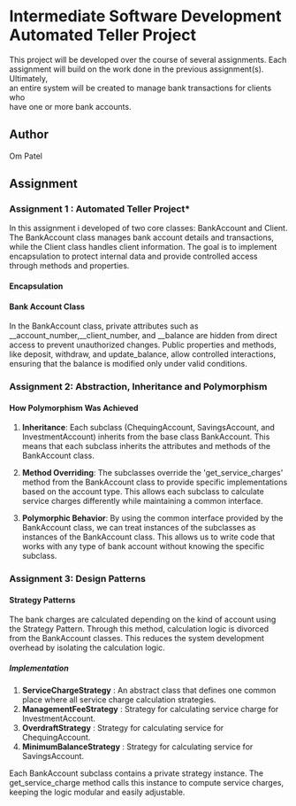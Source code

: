 # Intermediate Software Development Automated Teller Project

This project will be developed over the course of several assignments. Each  
assignment will build on the work done in the previous assignment(s). Ultimately,  
an entire system will be created to manage bank transactions for clients who  
have one or more bank accounts.

## Author

Om Patel

## Assignment

### Assignment 1 :  Automated Teller Project*

In this assignment i developed of two core classes: BankAccount and Client. The BankAccount class manages bank account details and transactions, while the Client class handles client information. The goal is to implement encapsulation to protect internal data and provide controlled access through methods and properties.

#### Encapsulation

#### Bank Account Class

In the BankAccount class, private attributes such as __account_number,__client_number, and __balance are hidden from direct access to prevent unauthorized changes. Public properties and methods, like deposit, withdraw, and update_balance, allow controlled interactions, ensuring that the balance is modified only under valid conditions.

### Assignment 2: Abstraction, Inheritance and Polymorphism

#### How Polymorphism Was Achieved

1. **Inheritance**: Each subclass (ChequingAccount, SavingsAccount, and InvestmentAccount) inherits from the base class BankAccount. This means that each subclass inherits the attributes and methods of the BankAccount class.

2. **Method Overriding**: The subclasses override the 'get_service_charges' method from the BankAccount class to provide specific implementations based on the account type. This allows each subclass to calculate service charges differently while maintaining a common interface.

3. **Polymorphic Behavior**: By using the common interface provided by the BankAccount class, we can treat instances of the subclasses as instances of the BankAccount class. This allows us to write code that works with any type of bank account without knowing the specific subclass.

### Assignment 3: Design Patterns

#### Strategy Patterns

The bank charges are calculated depending on the kind of account using the Strategy Pattern. Through this method, calculation logic is divorced from the BankAccount classes. This reduces the system development overhead by isolating the calculation logic.

##### Implementation

1. **ServiceChargeStrategy** : An abstract class that defines one common place where all service charge calculation strategies.
2. **ManagementFeeStrategy** : Strategy for calculating service charge for InvestmentAccount.
3. **OverdraftStrategy** : Strategy for calculating service for ChequingAccount.
4. **MinimumBalanceStrategy** : Strategy for calculating service for SavingsAccount.

Each BankAccount subclass contains a private strategy instance. The get_service_charge method calls this instance to compute service charges, 
keeping the logic modular and easily adjustable.
